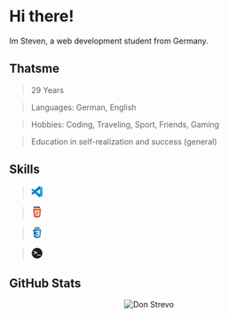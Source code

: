# Hi there!

Im Steven, a web development student from Germany.

## Thatsme

> 29 Years

> Languages: German, English

> Hobbies: Coding, Traveling, Sport, Friends, Gaming

> Education in self-realization and success (general)

## Skills

> <code><img height="20" src="https://raw.githubusercontent.com/github/explore/80688e429a7d4ef2fca1e82350fe8e3517d3494d/topics/visual-studio-code/visual-studio-code.png" title="Visual Studio Code"></code>

> <code><img height = "20" src = "https://raw.githubusercontent.com/github/explore/80688e429a7d4ef2fca1e82350fe8e3517d3494d/topics/html/html.png" title="HTML"></code>

> <code><img height = "20" src = "https://raw.githubusercontent.com/github/explore/80688e429a7d4ef2fca1e82350fe8e3517d3494d/topics/css/css.png" title="CSS"></code>

> <code><img height="20" src="https://raw.githubusercontent.com/github/explore/80688e429a7d4ef2fca1e82350fe8e3517d3494d/topics/terminal/terminal.png" title="Terminal"></code>

## GitHub Stats

<p align="center"> <img src="https://github-readme-stats.vercel.app/api?username=Don-Strevo&show_icons=true&theme=gotham" alt="Don Strevo" />
